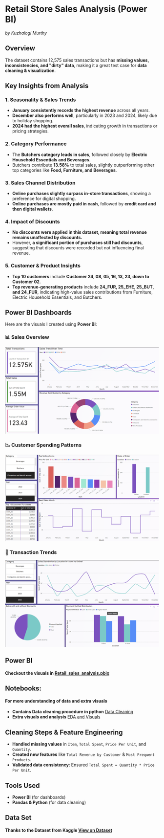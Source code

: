#  Retail Store Sales Analysis (Power BI) 
*by Kuzhalogi Murthy* 
## Overview
The dataset contains 12,575 sales transactions but has **missing values, inconsistencies, and "dirty" data**, making it a great test case for **data cleaning & visualization**.

## Key Insights from Analysis
### **1. Seasonality & Sales Trends**
- **January consistently records the highest revenue** across all years.
- **December also performs well**, particularly in 2023 and 2024, likely due to holiday shopping.
- **2024 had the highest overall sales**, indicating growth in transactions or pricing strategies.

### **2. Category Performance**
- The **Butchers category leads in sales**, followed closely by **Electric Household Essentials and Beverages**.
- Butchers contribute **13.58%** to total sales, slightly outperforming other top categories like **Food, Furniture, and Beverages**.

### **3. Sales Channel Distribution**
- **Online purchases slightly surpass in-store transactions**, showing a preference for digital shopping.
- **Online purchases are mostly paid in cash**, followed by **credit card and then digital wallets**.

### **4. Impact of Discounts**
- **No discounts were applied in this dataset, meaning total revenue remains unaffected by discounts.**
- However, **a significant portion of purchases still had discounts**, suggesting that discounts were recorded but not influencing final revenue.

### **5. Customer & Product Insights**
- **Top 10 customers** include **Customer 24, 08, 05, 16, 13, 23, down to Customer 02**.
- **Top revenue-generating products** include **24_FUR, 25_EHE, 25_BUT, and 24_FUR**, indicating high-value sales contributions from Furniture, Electric Household Essentials, and Butchers.




## Power BI Dashboards
Here are the visuals I created using **Power BI**:

### 📊 Sales Overview
![Sales Dashboard](./dashboard_images/Overviwe_and_KPI_metrics.png)

### 📉 Customer Spending Patterns
![Customer Insights](./dashboard_images/Customer_Behaviour.png)

### 📌 Transaction Trends
![Cleaning Process](./dashboard_images/Discount_and_Payment_Distribuions.png)


##  Power BI
#### Checkout the visuals in [Retail_sales_analysis.pbix](./Power_BI_Visuals/)


## Notebooks:
#### For more understanding of data and extra visuals
- **Contains Data cleaning procedure in python** [Data Cleaning](./Data_and_notebooks/Data_Cleaing_Sales.ipynb)
- **Extra visuals and analysis** [EDA and Visuals](./Data_and_notebooks/EDA_Sales.ipynb)

## Cleaning Steps & Feature Engineering
- **Handled missing values** in `Item`, `Total Spent`, `Price Per Unit`, and `Quantity`.
- **Created new features** like `Total Revenue by Customer` & `Most Frequent Products`.
- **Validated data consistency**: Ensured `Total Spent = Quantity * Price Per Unit`.

## Tools Used
- **Power BI** (for dashboards)
- **Pandas & Python** (for data cleaning)

## Data Set   
#### Thanks to the Dataset from Kaggle [View on Dataset](https://www.kaggle.com/datasets/ahmedmohamed2003/retail-store-sales-dirty-for-data-cleaning)



